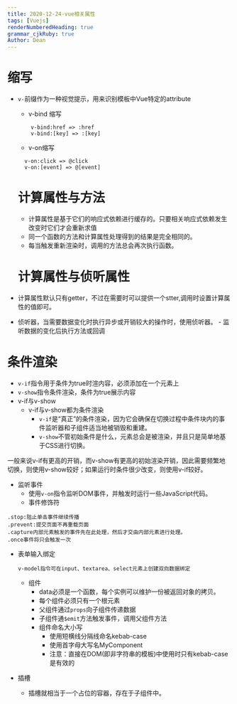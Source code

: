 ```yaml
---
title: 2020-12-24-vue相关属性
tags: [Vuejs]
renderNumberedHeading: true
grammar_cjkRuby: true
Author: Dean
---
```


# 缩写
- `v-`前缀作为一种视觉提示，用来识别模板中Vue特定的attribute
	- v-bind 缩写
  ```
	  v-bind:href => :href
	  v-bind:[key] => :[key]
  ```
  - v-on缩写
  ```
	v-on:click => @click
	v-on:[event] => @[event]
  ```
  # 计算属性与方法
  - 计算属性是基于它们的响应式依赖进行缓存的。只要相关响应式依赖发生改变时它们才会重新求值
  - 同一个函数的方法和计算属性处理得到的结果是完全相同的。
  - 每当触发重新渲染时，调用的方法总会再次执行函数。
  
  # 计算属性与侦听属性
- 计算属性默认只有getter，不过在需要时可以提供一个stter,调用时设置计算属性的值即可。
- 侦听器，当需要数据变化时执行异步或开销较大的操作时，使用侦听器。
	  - 监听数据的变化后执行方法或回调
	   
# 条件渲染
- `v-if`指令用于条件为true时渲内容，必须添加在一个元素上
- `v-show`指令条件渲染，条件为true展示内容
- v-if与v-show
	- v-if与v-show都为条件渲染
		- `v-if`是“真正”的条件渲染，因为它会确保在切换过程中条件块内的事件监听器和子组件适当地被销毁和重建。
		- `v-show`不管初始条件是什么，元素总会是被渲染，并且只是简单地基于CSS进行切换。

一般来说v-if有更高的开销，而v-show有更高的初始渲染开销，因此需要频繁地切换，则使用v-show较好；如果运行时条件很少改变，则使用v-if较好。

- 监听事件
	- 使用`v-on`指令监听DOM事件，并触发时运行一些JavaScript代码。
	- 事件修饰符
```
.stop:阻止单击事件继续传播
.prevent:提交页面不再重载页面
.capture内部元素触发的事件先在此处理，然后才交由内部元素进行处理。
.once事件将只会触发一次
```
- 表单输入绑定
  ```
  v-model指令可在input、textarea、select元素上创建双向数据绑定
  ```
  - 组件
    - data必须是一个函数，每个实例可以维护一份被返回对象的拷贝。
    - 每个组件必须只有一个根元素
    - 父组件通过`props`向子组件传递数据
    - 子组件通`$emit`方法触发事件，调用父组件方法
    - 组件命名大小写
		- 使用短横线分隔线命名kebab-case
		- 使用首字母大写名MyComponent
		- 注意：直接在DOM(即非字符串的模板)中使用时只有kebab-case是有效的

- 插槽
	- 插槽就相当于一个占位的容器，存在于子组件中。